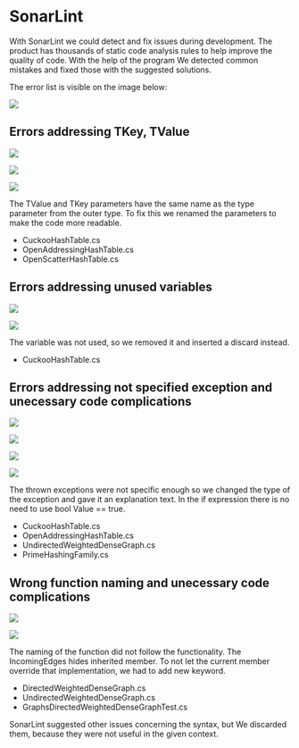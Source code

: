 # SonarLint 
 With SonarLint we could detect and fix issues during development. The product has thousands of static code analysis rules to help improve the quality of code. With the help of the program We detected common mistakes and fixed those with the suggested solutions.

The error list is visible on the image below:


 ![](image/SonarErrors.PNG)


## Errors addressing TKey, TValue

![](image/Sonar1.PNG)

![](image/Sonar5.PNG)

![](image/Sonar6.PNG)

The TValue and TKey parameters have the same name as the type parameter from the outer type. To fix this we 
renamed the parameters to make the code more readable.
- CuckooHashTable.cs 
- OpenAddressingHashTable.cs 
- OpenScatterHashTable.cs 


## Errors addressing unused variables 


![](image/Sonar2.PNG)


![](image/Sonar11.PNG)

The variable was not used, so we removed it and inserted a discard instead.
- CuckooHashTable.cs 


## Errors addressing not specified exception and unecessary code complications



![](image/Sonar3.PNG)


![](image/Sonar4.PNG)


![](image/Sonar8.PNG)


![](image/Sonar10.PNG)

The thrown exceptions were not specific enough so we changed the type of the exception and gave it an explanation text. In 
the if expression there is no need to use bool Value == true.
- CuckooHashTable.cs 
- OpenAddressingHashTable.cs 
- UndirectedWeightedDenseGraph.cs 
- PrimeHashingFamily.cs 



## Wrong function naming and unecessary code complications


![](image/Sonar7.PNG)

![](image/Sonar9.PNG)


The naming of the function did not follow the functionality.
The IncomingEdges hides inherited member. To not let the current member override 
that implementation, we had to add new keyword.
- DirectedWeightedDenseGraph.cs 
- UndirectedWeightedDenseGraph.cs 
- GraphsDirectedWeightedDenseGraphTest.cs 


SonarLint suggested other issues concerning the syntax, but We discarded them, because they were not useful in the given context.
